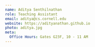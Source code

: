 ```yaml
---
name: Aditya Senthilnathan
role: Teaching Assistant
email: aditya@cs.cornell.edu
website: https://adityanathan.github.io
photo: aditya.jpg
meta:
  Office Hours: Gates G23F, 10 - 11 AM
---
```

